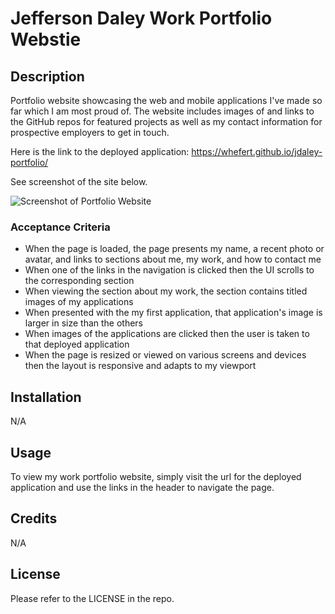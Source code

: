 # Jefferson Daley Work Portfolio Webstie

## Description

Portfolio website showcasing the web and mobile applications I've made so far which I am most proud of. The website includes images of and links to the GitHub repos for featured projects as well as my contact information for prospective employers to get in touch.

Here is the link to the deployed application: https://whefert.github.io/jdaley-portfolio/

See screenshot of the site below.

![Screenshot of Portfolio Website](final_site_screenshot.png)

### Acceptance Criteria

- When the page is loaded, the page presents my name, a recent photo or avatar, and links to sections about me, my work, and how to contact me
- When one of the links in the navigation is clicked then the UI scrolls to the corresponding section
- When viewing the section about my work, the section contains titled images of my applications
- When presented with the my first application, that application's image is larger in size than the others
- When images of the applications are clicked then the user is taken to that deployed application
- When the page is resized or viewed on various screens and devices then the layout is responsive and adapts to my viewport

## Installation

N/A

## Usage

To view my work portfolio website, simply visit the url for the deployed application and use the links in the header to navigate the page.

## Credits

N/A

## License

Please refer to the LICENSE in the repo.
